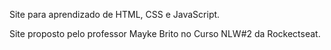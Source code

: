 Site para aprendizado de HTML, CSS e JavaScript.

Site proposto pelo professor Mayke Brito no Curso NLW#2 da Rockectseat.